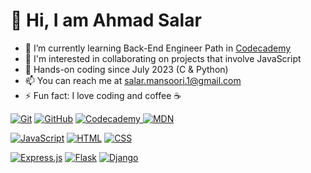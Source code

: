 # 👋 Hi, I am Ahmad Salar

- 🌱 I’m currently learning Back-End Engineer Path in [Codecademy](https://www.codecademy.com/profiles/2003salar)
- 👯 I'm interested in collaborating on projects that involve JavaScript
- 💬 Hands-on coding since July 2023 (C & Python)
- 📫 You can reach me at [salar.mansoori.1@gmail.com](mailto:salar.mansoori.1@gmail.com)
- ⚡ Fun fact: I love coding and coffee ☕ 


[![Git](https://img.shields.io/badge/Git-F05032?style=for-the-badge&logo=git&logoColor=white)](https://git-scm.com/)
[![GitHub](https://img.shields.io/badge/GitHub-181717?style=for-the-badge&logo=github&logoColor=white)](https://github.com/)
<a href="https://www.codecademy.com/profiles/2003salar"><img alt="Codecademy" src="https://img.shields.io/badge/Codecademy-FFF0E5?style=for-the-badge&logo=codecademy&logoColor=303347"/>
<a href="https://developer.mozilla.org/"><img alt="MDN" src="https://img.shields.io/badge/MDN-000000?style=for-the-badge&logo=mozilla&logoColor=white" /></a>

<a href="https://developer.mozilla.org/en-US/docs/Web/JavaScript"><img alt="JavaScript" src="https://img.shields.io/badge/JavaScript-F7DF1E?style=for-the-badge&logo=javascript&logoColor=black" /></a>
<a href="https://developer.mozilla.org/en-US/docs/Web/HTML"><img alt="HTML" src="https://img.shields.io/badge/HTML5-E34F26?style=for-the-badge&logo=html5&logoColor=white" /></a>
<a href="https://developer.mozilla.org/en-US/docs/Web/CSS"><img alt="CSS" src="https://img.shields.io/badge/CSS3-1572B6?style=for-the-badge&logo=css3&logoColor=white" /></a>

[![Express.js](https://img.shields.io/badge/Express.js-000000?style=for-the-badge&logo=express&logoColor=white)](https://expressjs.com/)
<a href="https://palletsprojects.com/p/flask/"><img alt="Flask" src="https://img.shields.io/badge/Flask-000000?style=for-the-badge&logo=flask&logoColor=white" /></a>
<a href="https://www.djangoproject.com/"><img alt="Django" src="https://img.shields.io/badge/Django-092E20?style=for-the-badge&logo=django&logoColor=white" /></a>
